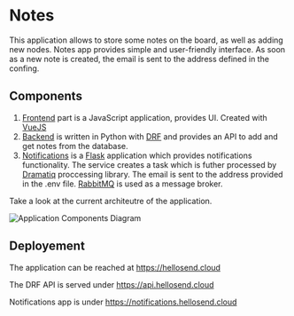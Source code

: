 # Notes
This application allows to store some notes on the board, as well as adding new nodes. Notes app provides simple and user-friendly interface. As soon as a new note is created, the email is sent to the address defined in the confing. 

## Components

1. [Frontend](/frontend) part is a JavaScript application, provides UI. Created with [VueJS](https://vuejs.org)
2. [Backend](/backend) is written in Python with [DRF](https://www.django-rest-framework.org) and provides an API to add and get notes from the database.
3. [Notifications](/notifications) is a [Flask](https://flask.palletsprojects.com/en/1.1.x/) application which provides notifications functionality. The service creates a task which is futher processed by [Dramatiq](https://dramatiq.io) proccessing library. The email is sent to the address provided in the .env file. [RabbitMQ](https://www.rabbitmq.com) is used as a message broker.

Take a look at the current architeutre of the application.

![Application Components Diagram](https://user-images.githubusercontent.com/24358879/124380203-bf374e80-dcbb-11eb-905a-671dd30c699d.png)


## Deployement

The application can be reached at https://hellosend.cloud

The DRF API is served under https://api.hellosend.cloud

Notifications app is under https://notifications.hellosend.cloud
